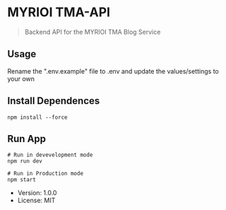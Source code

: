 # MYRIOI TMA-API

> Backend API for the MYRIOI TMA Blog Service 

## Usage

Rename the ".env.example" file to .env and update the values/settings to your own

## Install Dependences
```
npm install --force
```
## Run App
```
# Run in devevelopment mode
npm run dev

# Run in Production mode
npm start
```

- Version: 1.0.0
- License: MIT

